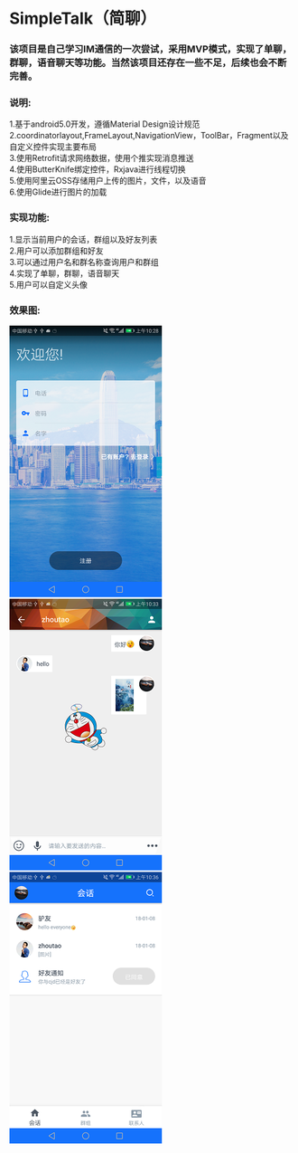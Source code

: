 # SimpleTalk（简聊）
### 该项目是自己学习IM通信的一次尝试，采用MVP模式，实现了单聊，群聊，语音聊天等功能。当然该项目还存在一些不足，后续也会不断完善。

### 说明:
1.基于android5.0开发，遵循Material Design设计规范<br>
2.coordinatorlayout,FrameLayout,NavigationView，ToolBar，Fragment以及自定义控件实现主要布局<br>
3.使用Retrofit请求网络数据，使用个推实现消息推送<br>
4.使用ButterKnife绑定控件，Rxjava进行线程切换<br>
5.使用阿里云OSS存储用户上传的图片，文件，以及语音<br>
6.使用Glide进行图片的加载<br>

### 实现功能:
1.显示当前用户的会话，群组以及好友列表<br>
2.用户可以添加群组和好友<br>
3.可以通过用户名和群名称查询用户和群组<br>
4.实现了单聊，群聊，语音聊天<br>
5.用户可以自定义头像<br>

### 效果图:
![](https://github.com/zt19961212/SimpleTalk/blob/master/screenshot/Screenshot_20180121-100.png)
![](https://github.com/zt19961212/SimpleTalk/blob/master/screenshot/Screenshot_20180121%20-111.png)
![](https://github.com/zt19961212/SimpleTalk/blob/master/screenshot/Screenshot_20180121%20-112.png)
